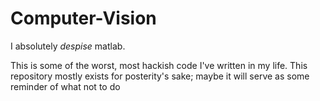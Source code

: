 # Computer-Vision

I absolutely _despise_ matlab.

This is some of the worst, most hackish code I've written in my life. 
This repository mostly exists for posterity's sake; maybe it will serve as some reminder of what not to do
